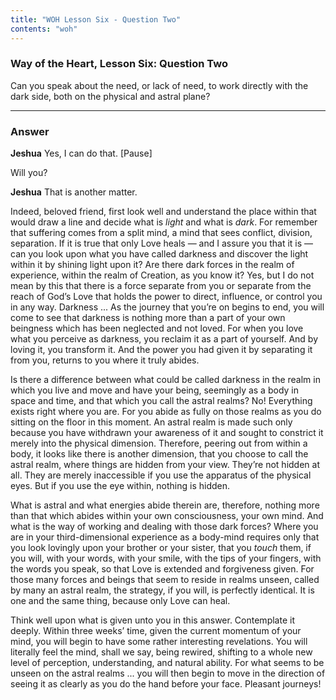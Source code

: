 ```yaml
---
title: "WOH Lesson Six - Question Two"
contents: "woh"
---
```


### Way of the Heart, Lesson Six: Question Two

Can you speak about the need, or lack of need, to work
directly with the dark side, both on the physical and astral plane?

---

### Answer

**Jeshua** Yes, I can do that. [Pause]

Will you?

**Jeshua** That is another matter.

Indeed, beloved friend, first look well and understand the place within
that would draw a line and decide what is *light* and what is *dark*. For
remember that suffering comes from a split mind, a mind that sees
conflict, division, separation. If it is true that only Love heals — and
I assure you that it is — can you look upon what you have called
darkness and discover the light within it by shining light upon it? Are
there dark forces in the realm of experience, within the realm of
Creation, as you know it? Yes, but I do not mean by this that there is a
force separate from you or separate from the reach of God’s Love that
holds the power to direct, influence, or control you in any way.
Darkness ... As the journey that you’re on begins to end, you will
come to see that darkness is nothing more than a part of your own
beingness which has been neglected and not loved. For when you love what
you perceive as darkness, you reclaim it as a part of yourself. And by
loving it, you transform it. And the power you had given it by
separating it from you, returns to you where it truly abides.

Is there a difference between what could be called darkness in the realm
in which you live and move and have your being, seemingly as a body in
space and time, and that which you call the astral realms? No!
Everything exists right where you are. For you abide as fully on those
realms as you do sitting on the floor in this moment. An astral realm is
made such only because you have withdrawn your awareness of it and
sought to constrict it merely into the physical dimension. Therefore,
peering out from within a body, it looks like there is another
dimension, that you choose to call the astral realm, where things are
hidden from your view. They’re not hidden at all. They are merely
inaccessible if you use the apparatus of the physical eyes. But if you
use the eye within, nothing is hidden.

What is astral and what energies abide therein are, therefore, nothing more
than that which abides within your own consciousness, your own mind. And what
is the way of working and dealing with those dark forces? Where you are in your
third-dimensional experience as a body-mind requires only that you look
lovingly upon your brother or your sister, that you *touch* them, if you will,
with your words, with your smile, with the tips of your fingers, with the words
you speak, so that Love is extended and forgiveness given. For those many
forces and beings that seem to reside in realms unseen, called by many an
astral realm, the strategy, if you will, is perfectly identical. It is one and
the same thing, because only Love can heal.

Think well upon what is given unto you in this answer. Contemplate it
deeply. Within three weeks’ time, given the current momentum of your
mind, you will begin to have some rather interesting revelations. You
will literally feel the mind, shall we say, being rewired, shifting to a
whole new level of perception, understanding, and natural ability. For
what seems to be unseen on the astral realms ... you will then begin
to move in the direction of seeing it as clearly as you do the hand
before your face. Pleasant journeys!

